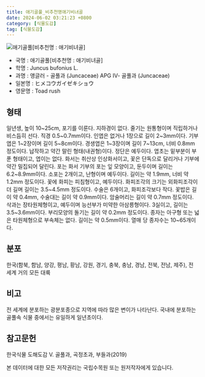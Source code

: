 ```yaml
---
title: 애기골풀_비추천명애기비녀골
date: 2024-06-02 03:21:23 +0800
category: [식물도감]
tag: [식물도감]
---
```




![애기골풀[비추천명 : 애기비녀골]](/fileUpload/plants/basic/Juncaceae/Juncus/5893/1_th2.JPG)
- 국명 : 애기골풀[비추천명 : 애기비녀골]
- 학명 : Juncus bufonius L.
- 과명 : 앵글러 - 골풀과 (Juncaceae) APG Ⅳ- 골풀과 (Juncaceae)
- 일본명 : ヒメコウガイゼキショウ
- 영문명 : Toad rush


## 형태
일년생, 높이 10~25cm, 포기를 이룬다. 지하경이 없다. 줄기는 원통형이며 직립하거나 비스듬히 선다. 직경 0.5~0.7mm이다. 인엽은 없거나 1장으로 길이 2~3mm이다. 기부엽은 1~2장이며 길이 5~8cm이다. 경생엽은 1~3장이며 길이 7~13cm, 너비 0.8mm 정도이다. 납작하고 약간 말린 형태(내권형)이다. 정단은 예두이다. 엽초는 밑부분이 부푼 형태이고, 엽이는 없다. 화서는 취산상 인상화서이고, 꽃은 단독으로 달리거나 기부에 약간 밀집되어 달린다. 포는 화서 기부의 포는 잎 모양이고, 둔두이며 길이는 6.2~8.9mm이다. 소포는 2개이고, 난형이며 예두이다. 길이는 약 1.9mm, 너비 약 1.2mm 정도이다. 꽃에 화피는 피침형이고, 예두이다. 화피조각의 크기는 외화피조각이 더 길며 길이는 3.5~4.5mm 정도이다. 수술은 6개이고, 화피조각보다 작다. 꽃밥은 길이 약 0.4mm, 수술대는 길이 약 0.9mm이다. 암술머리는 길이 약 0.7mm 정도이다. 삭과는 장타원체형이고, 예두이며 능선부가 미약한 아삼릉형이다. 3실이고, 길이는 3.5~3.6mm이다. 부리모양의 돌기는 길이 약 0.2mm 정도이다. 종자는 아구형 또는 넓은 타원체형으로 부속체는 없다. 길이는 약 0.5mm이다. 열매 당 종자수는 10~65개이다.
## 분포
한국(함북, 함남, 양강, 평남, 황남, 강원, 경기, 충북, 충남, 경남, 전북, 전남, 제주), 전 세계 거의 모든 대륙
## 비고
전 세계에 분포하는 광분포종으로 지역에 따라 많은 변이가 나타난다. 국내에 분포하는 골풀속 식물 중에서는 유일하게 일년초이다.
## 참고문헌
한국식물 도해도감 Ⅴ. 골풀과, 곡정초과, 부들과(2019)






본 데이터에 대한 모든 저작권리는 국립수목원 또는 원저작자에게 있습니다.
